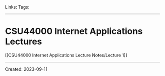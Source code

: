 Links: 
Tags:
___
# CSU44000 Internet Applications Lectures
[[CSU44000 Internet Applications Lecture Notes/Lecture 1]]
___
Created: 2023-09-11

